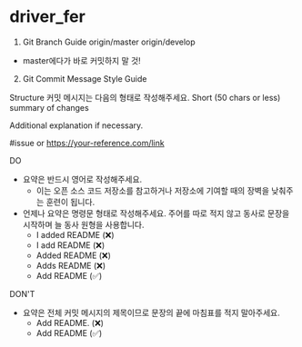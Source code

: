 # driver_fer

1. Git Branch Guide
origin/master
origin/develop

* master에다가 바로 커밋하지 말 것!

2. Git Commit Message Style Guide

Structure
커밋 메시지는 다음의 형태로 작성해주세요.
Short (50 chars or less) summary of changes

Additional explanation if necessary.

#issue or https://your-reference.com/link

DO
* 요약은 반드시 영어로 작성해주세요.
    * 이는 오픈 소스 코드 저장소를 참고하거나 저장소에 기여할 때의 장벽을 낮춰주는 훈련이 됩니다.
* 언제나 요약은 명령문 형태로 작성해주세요. 주어를 따로 적지 않고 동사로 문장을 시작하며 늘 동사 원형을 사용합니다.
    * I added README (❌)
    * I add README (❌)
    * Added README (❌)
    * Adds README (❌)
    * Add README (✅)

DON'T
* 요약은 전체 커밋 메시지의 제목이므로 문장의 끝에 마침표를 적지 말아주세요.
    * Add README. (❌)
    * Add README (✅)
